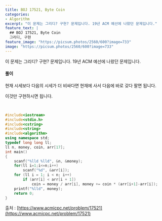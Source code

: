 ```yaml
---
title: BOJ 17521, Byte Coin
categories:
- Algorithm
excerpt: "이 문제는 그리디? 구현? 문제입니다. 19년 ACM 예선에 나왔던 문제입니다."
feature_text: |
  ## BOJ 17521, Byte Coin
  그리디, 구현
feature_image: "https://picsum.photos/2560/600?image=733"
image: "https://picsum.photos/2560/600?image=733"
---
```


이 문제는 그리디? 구현? 문제입니다. 19년 ACM 예선에 나왔던 문제입니다.

<h4>풀이</h4> 
현재 시세보다 다음의 시세가 더 비싸다면 현재에 사서 다음에 바로 갖다 팔면 됩니다.

이것만 구현하시면 됩니다.

​
```c++
#include<iostream>
#include<stdio.h>
#include<cstring>
#include<string>
#include<algorithm>
using namespace std;
typedef long long ll;
ll n, money, coin, arr[17];
int main()
{
	scanf("%lld %lld", &n, &money);
	for(ll i=1;i<=n;i++)
		scanf("%d", &arr[i]);
	for (ll i = 1; i < n; i++)
		if (arr[i] < arr[i + 1])
			coin = money / arr[i], money += coin * (arr[i+1]-arr[i]);
	printf("%lld", money);
	return 0;
}
```

출처 : [https://www.acmicpc.net/problem/17521](https://www.acmicpc.net/problem/17521)